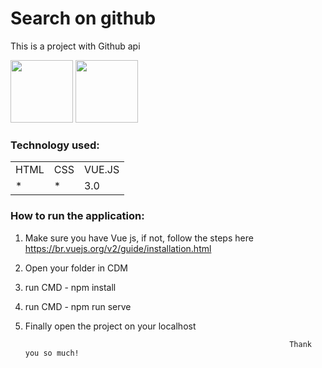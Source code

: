 <h1>Search on github </h1>

This is a project with Github api
 
<p float="left">
  <img src="/img1.png![image](https://user-images.githubusercontent.com/70349830/114603456-1fdf5e00-9c6e-11eb-9776-4222015228e6.png)
" width="100" />
  <img src="/img2.png![image](https://user-images.githubusercontent.com/70349830/114603474-24a41200-9c6e-11eb-8f5c-c70ac5667dad.png)
" width="100" /> 
</p>


<h3>Technology used:</h3>
<table>
  <tr>
    <td>HTML</td>
    <td>CSS</td>
    <td>VUE.JS</td>
  </tr>
   <tr>
    <td>*</td>
    <td>*</td>
    <td>3.0</td>
  </tr>
  
  
</table>

<h3>How to run the application:</h3>

1) Make sure you have Vue js, if not, follow the steps here https://br.vuejs.org/v2/guide/installation.html
2) Open your folder in CDM
3) run CMD - npm install
4) run CMD - npm run serve
5) Finally open the project on your localhost


                                                                  Thank you so much!
